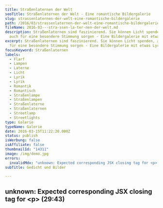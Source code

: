 ```yaml
---
title: Stra­ßen­la­ter­nen der Welt
seoTitle: Straßenlaternen der Welt - Eine romantische Bildergalerie
slug: strassenlaternen-der-welt-eine-romantische-bildergalerie
path: /2016/03/strassenlaternen-der-welt-eine-romantische-bildergalerie/
fileName: 2016-03---stra-ssen-la-ter-nen-der-welt.md
description: Straßenlaternen sind faszinierend. Sie können Licht spenden, aber
  auch für eine besondere Stimmung sorgen - Eine Bildergalerie mit etwas Lyrik
excerpt: Straßenlaternen sind faszinierend. Sie können Licht spenden, aber auch
  für eine besondere Stimmung sorgen - Eine Bildergalerie mit etwas Lyrik
focusKeyword: Straßenlaternen
labels:
  - Flarf
  - Lampen
  - Laterne
  - Licht
  - Lyrik
  - Lyrik
  - Romantik
  - Romantisch
  - Straßenlampe
  - Straßenlampen
  - Straßenlaterne
  - Straßenlaternen
  - Streetlamp
  - Streetlights
type: Galerie
typeName: Galerie
date: 2016-03-15T11:22:20.000Z
status: publish
isWerbung: false
isAffiliate: false
thumbnailId: "14311"
image: /img/demo.jpg
errors:
  invalidMdx: "unknown: Expected corresponding JSX closing tag for <p> (29:43)"
subTitle: Gedicht und Bilder
  
---
```


## unknown: Expected corresponding JSX closing tag for &lt;p> (29:43)

<!--
![Straßenlaternen](http://cardamonchai.com/wp-content/uploads/2016/03/17181970449_87b4bc5eac_z-640x427.jpg)

**Seit ich denken kann, lege ich zu verschiedenen Themen Fotoordner an. Unter
Anderem habe ich in den letzten Jahren Fotos von Straßenlaternen gesammelt.**

Sie sind in Hamburg, Fulda und Venedig beheimatet, im Süden und im Norden. Sie
stammen aus London, Ulm, Berlin und Istanbul. Einige davon befinden sich
vielleicht sogar direkt in Eurer Nachbarschaft.

## Ich zeige Euch meine Straßenlaternen.

Inzwischen ist die Galerie so groß geworden, dass ich denke, es ist an der Zeit,
sie Euch zu zeigen. Wenn ich in Zukunft neue Laternen fotografiere, wird sie
automatisch aktualisiert. Ihr findet die Bilder im Anschluss an das nun folgende
[Flarf](/2016/03/flarf-inspiration-aus-dem-internet-die-poesie-der-vernetzung/)
-Gedicht.

<blockquote>
## Straßenlaternen
Wie wäre es mit einem kleinen Abendspaziergang?
Laternen Romantik

Alteisenhändler zeigen für entwurzelte Romantik kein Interesse Eine romantische
Nachtszene

Mit filigranen Ornamenten Lampen und Licht

Exklusive Laterne Twilight aus Holland

Ihre Lippen waren halb geöffnet Bitte schalten Sie ein

Im Schein der Straßenlaternen werden überfüllte Plätze plötzlich zu romantischen
Orten Die Stadt investiert in Beleuchtung</blockquote>

Das Gedicht habe ich aus verschiedenen Suchergebnissen der Suchmaschine zur
Wortkombination "Straßenlaterne Romantik" (Seite 1 - 9) gedichtet.

[myflickr tag ="cardalights"]

Eine laufend aktualisierte Fotosammlung mit verschiedenen Gesichtern dieser Welt
[findet Ihr hier](/2015/09/iseefaces-gesichter-ueberall/).

## Flarf-Gedichte Wegweiser

1.  [Die Poesie der Vernetzung](/2016/03/flarf-inspiration-aus-dem-internet-die-poesie-der-vernetzung/)
1.  Straßenlaternen der Welt
1.  [Sonne und Frieden](/2016/03/sonne-und-frieden/)
1.  [Manieren der Boshaftigkeit](/2016/04/manieren-der-boshaftigkeit/)
1.  [Das übersetzte Wetter im Spiegel](/2016/05/das-uebersetzte-wetter-im-spiegel/)
1.  [Die seltsame Stimmung der knalligen Blüten](/2016/10/die-seltsame-stimmung-der-knalligen-blueten/)
1.  [Elbe schwarz-weiß bunt](/2017/01/elbe-schwarz-weiss-bunt-bildergalerie-mit-flarfgedicht/)
1.  [Pizza und Backgammon](/2017/01/drei-koenige/)
1.  [Liebe Sternschanze](/2017/01/liebe-sternschanze/)
1.  [Haters rest in poetry](/2017/02/haters-rest-in-poetry/)
1.  [Die Sehnsucht der Postmoderne](/2017/02/die-sehnsucht-der-postmoderne/)
1.  [In den Straßen von St. Pauli](/2017/02/dauerregen-stpauli/)
1.  [Elblicht](/2018/01/elblicht-flarfgedicht-zum-jahresanfang/)
1.  [Möwe am Wasser](/2018/01/moewe-am-wasser/)
1.  [Jahreszeiten an der Brücke](/2018/02/ein-fleet-im-verlauf-der-jahreszeiten/)
1.  [Amsterdam - Grachten und Gassen](/2018/03/amsterdam/)
1.  [Abschied von Dir - Tschüss, mach es gut](/2018/04/abschied-von-dir/)
1.  [Erster Mai - Gegensätze](/2018/05/erster-mai-gegensaetze/)

-->

  